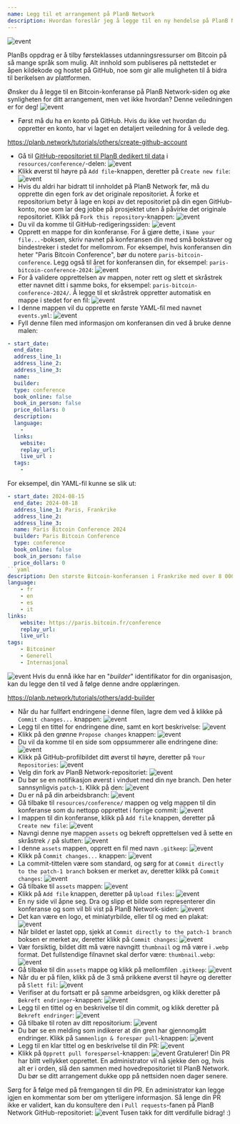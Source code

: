 ```yaml
---
name: Legg til et arrangement på PlanB Network
description: Hvordan foreslår jeg å legge til en ny hendelse på PlanB Network?
---
```

![event](assets/cover.webp)

PlanBs oppdrag er å tilby førsteklasses utdanningsressurser om Bitcoin på så mange språk som mulig. Alt innhold som publiseres på nettstedet er åpen kildekode og hostet på GitHub, noe som gir alle muligheten til å bidra til berikelsen av plattformen.

Ønsker du å legge til en Bitcoin-konferanse på PlanB Network-siden og øke synligheten for ditt arrangement, men vet ikke hvordan? Denne veiledningen er for deg!
![event](assets/01.webp)
- Først må du ha en konto på GitHub. Hvis du ikke vet hvordan du oppretter en konto, har vi laget en detaljert veiledning for å veilede deg.

https://planb.network/tutorials/others/create-github-account


- Gå til [GitHub-repositoriet til PlanB dedikert til data](https://github.com/DecouvreBitcoin/sovereign-university-data/tree/dev/resources/conference) i `resources/conference/`-delen:
![event](assets/02.webp)
- Klikk øverst til høyre på `Add file`-knappen, deretter på `Create new file`:
![event](assets/03.webp)
- Hvis du aldri har bidratt til innholdet på PlanB Network før, må du opprette din egen fork av det originale repositoriet. Å forke et repositorium betyr å lage en kopi av det repositoriet på din egen GitHub-konto, noe som lar deg jobbe på prosjektet uten å påvirke det originale repositoriet. Klikk på `Fork this repository`-knappen:
![event](assets/04.webp)
- Du vil da komme til GitHub-redigeringssiden:
![event](assets/05.webp)
- Opprett en mappe for din konferanse. For å gjøre dette, i `Name your file...`-boksen, skriv navnet på konferansen din med små bokstaver og bindestreker i stedet for mellomrom. For eksempel, hvis konferansen din heter "Paris Bitcoin Conference", bør du notere `paris-bitcoin-conference`. Legg også til året for konferansen din, for eksempel: `paris-bitcoin-conference-2024`:
![event](assets/06.webp)
- For å validere opprettelsen av mappen, noter rett og slett et skråstrek etter navnet ditt i samme boks, for eksempel: `paris-bitcoin-conference-2024/`. Å legge til et skråstrek oppretter automatisk en mappe i stedet for en fil:
![event](assets/07.webp)
- I denne mappen vil du opprette en første YAML-fil med navnet `events.yml`:
![event](assets/08.webp)
- Fyll denne filen med informasjon om konferansen din ved å bruke denne malen:

```yaml
- start_date:
  end_date:
  address_line_1:
  address_line_2: 
  address_line_3: 
  name:
  builder:
  type: conference
  book_online: false
  book_in_person: false
  price_dollars: 0
  description:
  language: 
    - 
  links:
    website:
    replay_url:    
    live_url :
  tags: 
    - 
```

For eksempel, din YAML-fil kunne se slik ut:

```yaml
- start_date: 2024-08-15
  end_date: 2024-08-18
  address_line_1: Paris, Frankrike
  address_line_2: 
  address_line_3: 
  name: Paris Bitcoin Conference 2024
  builder: Paris Bitcoin Conference
  type: conference
  book_online: false
  book_in_person: false
  price_dollars: 0
```yaml
description: Den største Bitcoin-konferansen i Frankrike med over 8 000 deltakere hvert år!
language:
    - fr
    - en
    - es
    - it
links:
    website: https://paris.bitcoin.fr/conference
    replay_url:
    live_url:
tags:
    - Bitcoiner
    - Generell
    - Internasjonal
```
![event](assets/09.webp)
Hvis du ennå ikke har en "*builder*" identifikator for din organisasjon, kan du legge den til ved å følge denne andre opplæringen.

https://planb.network/tutorials/others/add-builder

- Når du har fullført endringene i denne filen, lagre dem ved å klikke på `Commit changes...` knappen:
![event](assets/10.webp)
- Legg til en tittel for endringene dine, samt en kort beskrivelse:
![event](assets/11.webp)
- Klikk på den grønne `Propose changes` knappen:
![event](assets/12.webp)
- Du vil da komme til en side som oppsummerer alle endringene dine:
![event](assets/13.webp)
- Klikk på GitHub-profilbildet ditt øverst til høyre, deretter på `Your Repositories`:
![event](assets/14.webp)
- Velg din fork av PlanB Network-repositoriet:
![event](assets/15.webp)
- Du bør se en notifikasjon øverst i vinduet med din nye branch. Den heter sannsynligvis `patch-1`. Klikk på den:
![event](assets/16.webp)
- Du er nå på din arbeidsbranch:
![event](assets/17.webp)
- Gå tilbake til `resources/conference/` mappen og velg mappen til din konferanse som du nettopp opprettet i forrige commit:
![event](assets/18.webp)
- I mappen til din konferanse, klikk på `Add file` knappen, deretter på `Create new file`:
![event](assets/19.webp)
- Navngi denne nye mappen `assets` og bekreft opprettelsen ved å sette en skråstrek `/` på slutten:
![event](assets/20.webp)
- I denne `assets` mappen, opprett en fil med navn `.gitkeep`:
![event](assets/21.webp)
- Klikk på `Commit changes...` knappen:
![event](assets/22.webp)
- La commit-tittelen være som standard, og sørg for at `Commit directly to the patch-1 branch` boksen er merket av, deretter klikk på `Commit changes`:
![event](assets/23.webp)
- Gå tilbake til `assets` mappen:
![event](assets/24.webp)
- Klikk på `Add file` knappen, deretter på `Upload files`: ![event](assets/25.webp)
- En ny side vil åpne seg. Dra og slipp et bilde som representerer din konferanse og som vil bli vist på PlanB Network-siden:
![event](assets/26.webp)
- Det kan være en logo, et miniatyrbilde, eller til og med en plakat:
![event](assets/27.webp)
- Når bildet er lastet opp, sjekk at `Commit directly to the patch-1 branch` boksen er merket av, deretter klikk på `Commit changes`:
![event](assets/28.webp)
- Vær forsiktig, bildet ditt må være navngitt `thumbnail` og må være i `.webp` format. Det fullstendige filnavnet skal derfor være: `thumbnail.webp`:
![event](assets/29.webp)
- Gå tilbake til din `assets` mappe og klikk på mellomfilen `.gitkeep`:
![event](assets/30.webp)
- Når du er på filen, klikk på de 3 små prikkene øverst til høyre og deretter på `Slett fil`: ![event](assets/31.webp)
- Verifiser at du fortsatt er på samme arbeidsgren, og klikk deretter på `Bekreft endringer`-knappen:
![event](assets/32.webp)
- Legg til en tittel og en beskrivelse til din commit, og klikk deretter på `Bekreft endringer`:
![event](assets/33.webp)
- Gå tilbake til roten av ditt repositorium:
![event](assets/34.webp)
- Du bør se en melding som indikerer at din gren har gjennomgått endringer. Klikk på `Sammenlign & forespør pull`-knappen:
![event](assets/35.webp)
- Legg til en klar tittel og en beskrivelse til din PR:
![event](assets/36.webp)
- Klikk på `Opprett pull forespørsel`-knappen:
![event](assets/37.webp)
Gratulerer! Din PR har blitt vellykket opprettet. En administrator vil nå sjekke den og, hvis alt er i orden, slå den sammen med hovedrepositoriet til PlanB Network. Du bør se ditt arrangement dukke opp på nettsiden noen dager senere.

Sørg for å følge med på fremgangen til din PR. En administrator kan legge igjen en kommentar som ber om ytterligere informasjon. Så lenge din PR ikke er validert, kan du konsultere den i `Pull requests`-fanen på PlanB Network GitHub-repositoriet:
![event](assets/38.webp)
Tusen takk for ditt verdifulle bidrag! :)